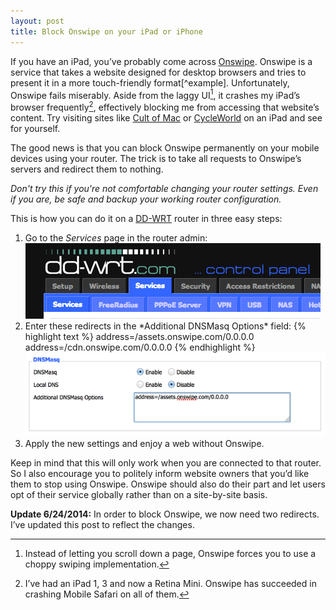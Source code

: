 ```yaml
---
layout: post
title: Block Onswipe on your iPad or iPhone
---
```

If you have an iPad, you’ve probably come across [Onswipe](http://www.onswipe.com). Onswipe is a service that takes a website designed for desktop browsers and tries to present it in a more touch-friendly format[^example]. Unfortunately, Onswipe fails miserably. Aside from the laggy UI[^swipes], it crashes my iPad’s browser frequently[^frequently], effectively blocking me from accessing that website’s content. Try visiting sites like [Cult of Mac](http://cultofmac.com) or [CycleWorld](http://www.cycleworld.com/) on an iPad and see for yourself.

The good news is that you can block Onswipe permanently on your mobile devices using your router. The trick is to take all requests to Onswipe’s servers and redirect them to nothing.

*Don't try this if you're not comfortable changing your router settings. Even if you are, be safe and backup your working router configuration.*

This is how you can do it on a [DD-WRT](http://www.dd-wrt.com/) router in three easy steps:

<ol>
  <li>
    Go to the <i>Services</i> page in the router admin:<br>
    <img alt="Services Page" src="/blog/images/2013/04/ddg-router1.png">
  </li>
  <li>
    Enter these redirects in the *Additional DNSMasq Options* field:
{% highlight text %}
address=/assets.onswipe.com/0.0.0.0
address=/cdn.onswipe.com/0.0.0.0
{% endhighlight %}
    <img alt="Onswipe redirect" src="/blog/images/2013/12/onswipe-router.png">
  </li>
  <li>
    Apply the new settings and enjoy a web without Onswipe.
  </li>
</ol>

Keep in mind that this will only work when you are connected to that router. So I also encourage you to politely inform website owners that you’d like them to stop using Onswipe. Onswipe should also do their part and let users opt of their service globally rather than on a site-by-site basis.

**Update 6/24/2014:** In order to block Onswipe, we now need two redirects. I’ve updated this post to reflect the changes.

[^swipes]: Instead of letting you scroll down a page, Onswipe forces you to use a choppy swiping implementation.

[^frequently]: I’ve had an iPad 1, 3 and now a Retina Mini. Onswipe has succeeded in crashing Mobile Safari on all of them.
